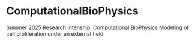 # ComputationalBioPhysics
Summer 2025 Research Intenship. Computational BioPhysics Modeling of cell proliferation under an external field 
